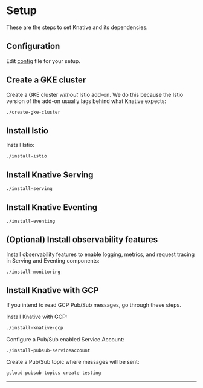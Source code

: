 # Setup

These are the steps to set Knative and its dependencies.

## Configuration

Edit [config](config) file for your setup.

## Create a GKE cluster

Create a GKE cluster *without* Istio add-on. We do this because the Istio version of the add-on usually lags behind what Knative expects:

```shell
./create-gke-cluster
```

## Install Istio

Install Istio:

```shell
./install-istio
```

## Install Knative Serving

```shell
./install-serving
```

## Install Knative Eventing

```shell
./install-eventing
```

## (Optional) Install observability features

Install observability features to enable logging, metrics, and request tracing in Serving and Eventing components:

```shell
./install-monitoring
```

## Install Knative with GCP

If you intend to read GCP Pub/Sub messages, go through these steps.

Install Knative with GCP:

```bash
./install-knative-gcp
```

Configure a Pub/Sub enabled Service Account:

```bash
./install-pubsub-serviceaccount
```

Create a Pub/Sub topic where messages will be sent:

```bash
gcloud pubsub topics create testing
```

-------